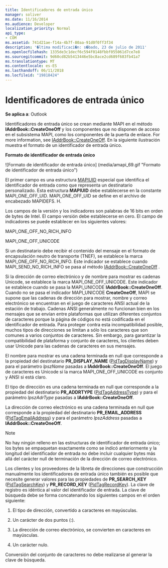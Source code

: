 ```yaml
---
title: Identificadores de entrada único
manager: soliver
ms.date: 11/16/2014
ms.audience: Developer
localization_priority: Normal
api_type:
- COM
ms.assetid: 741d21ae-f14a-4b7f-80aa-91d0f0ff3f34
description: '�ltima modificaci�n: s�bado, 23 de julio de 2011'
ms.openlocfilehash: 1335de3c1decf6c594f0148fbbf055061d7ce7e8
ms.sourcegitcommit: 9d60cd82b5413446e5bc8ace2cd689f683fb41a7
ms.translationtype: MT
ms.contentlocale: es-ES
ms.lasthandoff: 06/11/2018
ms.locfileid: "19818424"
---
```

# <a name="one-off-entry-identifiers"></a>Identificadores de entrada único
  
**Se aplica a**: Outlook 
  
Identificadores de entrada único se crean mediante MAPI en el método **IAddrBook::CreateOneOff** y los componentes que no disponen de acceso en el subsistema MAPI, como los componentes de la puerta de enlace. For more information, see [IAddrBook::CreateOneOff](iaddrbook-createoneoff.md). En la siguiente ilustración muestra el formato de un identificador de entrada único.
  
**Formato de identificador de entrada único**
  
![Formato de identificador de entrada único] (media/amapi_69.gif "Formato de identificador de entrada único")
  
El primer campo es una estructura [MAPIUID](mapiuid.md) especial que identifica el identificador de entrada como que representa un destinatario personalizado. Esta estructura **MAPIUID** debe establecerse en la constante MAPI_ONE_OFF_UID. MAPI_ONE_OFF_UID se define en el archivo de encabezado MAPIDEFS. H. 
  
Los campos de la versión y los indicadores son palabras de 16 bits en orden de bytes de Intel. El campo versión debe establecerse en cero. El campo de indicadores se puede establecer en los siguientes valores:
  
MAPI_ONE_OFF_NO_RICH_INFO
  
MAPI_ONE_OFF_UNICODE
  
Si un destinatario debe recibir el contenido del mensaje en el formato de encapsulación neutro de transporte (TNEF), se establece la marca MAPI_ONE_OFF_NO_RICH_INFO. Este indicador se establece cuando MAPI_SEND_NO_RICH_INFO se pasa al método [IAddrBook::CreateOneOff](iaddrbook-createoneoff.md) . 
  
Si la dirección de correo electrónico y de nombre para mostrar es cadenas Unicode, se establece la marca MAPI_ONE_OFF_UNICODE. Este indicador se establece cuando se pasa la MAPI_UNICODE **IAddrBook::CreateOneOff**. Cuando no se pasa el indicador MAPI_UNICODE **CreateOneOff**, MAPI se supone que las cadenas de dirección para mostrar, nombre y correo electrónico se encuentran en el juego de caracteres ANSI actual de la estación de trabajo. Cadenas ANSI generalmente no funcionan bien en los mensajes que se envían entre plataformas que utilizan diferentes conjuntos de caracteres porque la página de códigos no está codificada en el identificador de entrada. Para proteger contra esta incompatibilidad posible, muchos tipos de direcciones se limitan a sólo los caracteres que son comunes a varios conjuntos de caracteres. Sin embargo, para garantizar la compatibilidad de plataforma y conjunto de caracteres, los clientes deben usar Unicode para las cadenas de caracteres en sus mensajes.
  
El nombre para mostrar es una cadena terminada en null que corresponde a la propiedad del destinatario **PR_DISPLAY_NAME** ([PidTagDisplayName](pidtagdisplayname-canonical-property.md)) y para el parámetro _lpszName_ pasadas a **IAddrBook::CreateOneOff**. El juego de caracteres es Unicode si la marca MAPI_ONE_OFF_UNICODE es conjunto y ANSI si está claro. 
  
El tipo de dirección es una cadena terminada en null que corresponde a la propiedad del destinatario **PR_ADDRTYPE** ([PidTagAddressType](pidtagaddresstype-canonical-property.md)) y para el parámetro _lpszAdrType_ pasadas a **IAddrBook::CreateOneOff**. 
  
La dirección de correo electrónico es una cadena terminada en null que corresponde a la propiedad del destinatario **PR_EMAIL_ADDRESS** ([PidTagEmailAddress](pidtagemailaddress-canonical-property.md)) y para el parámetro _lpszAddress_ pasadas a **IAddrBook::CreateOneOff**. 
  
> [!NOTE]
> No hay ningún relleno en las estructuras de identificador de entrada único; los bytes se empaquetan exactamente como se indicó anteriormente y la longitud del identificador de entrada no debe incluir cualquier bytes más allá del carácter null de terminación de la dirección de correo electrónico. 
  
Los clientes y los proveedores de la libreta de direcciones que construcción manualmente los identificadores de entrada único también es posible que necesite generar valores para las propiedades de **PR_SEARCH_KEY** ([PidTagSearchKey](pidtagsearchkey-canonical-property.md)) y **PR_RECORD_KEY** ([PidTagRecordKey](pidtagrecordkey-canonical-property.md)). La clave de registro es idéntica al valor del identificador de entrada. La clave de búsqueda debe se forma concatenando los siguientes campos en el orden siguiente:
  
1. El tipo de dirección, convertido a caracteres en mayúsculas.
    
2. Un carácter de dos puntos (:).
    
3. La dirección de correo electrónico, se convierten en caracteres en mayúsculas.
    
4. Un carácter nulo.
    
Conversión del conjunto de caracteres no debe realizarse al generar la clave de búsqueda.
  

